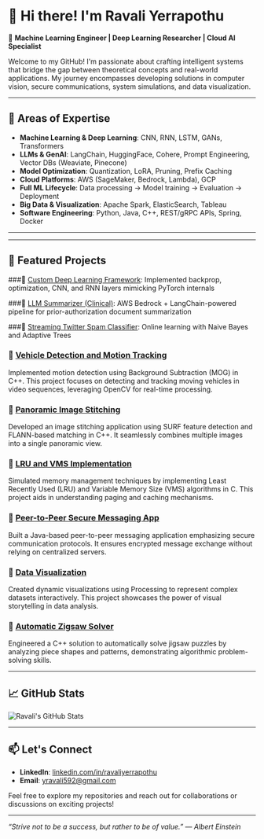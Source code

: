 # 👋 Hi there! I'm Ravali Yerrapothu

🚀 **Machine Learning Engineer | Deep Learning Researcher | Cloud AI Specialist**

Welcome to my GitHub! I'm passionate about crafting intelligent systems that bridge the gap between theoretical concepts and real-world applications. My journey encompasses developing solutions in computer vision, secure communications, system simulations, and data visualization.

---

## 🔬 Areas of Expertise
- **Machine Learning & Deep Learning**: CNN, RNN, LSTM, GANs, Transformers
- **LLMs & GenAI**: LangChain, HuggingFace, Cohere, Prompt Engineering, Vector DBs (Weaviate, Pinecone)
- **Model Optimization**: Quantization, LoRA, Pruning, Prefix Caching
- **Cloud Platforms**: AWS (SageMaker, Bedrock, Lambda), GCP
- **Full ML Lifecycle**: Data processing → Model training → Evaluation → Deployment
- **Big Data & Visualization**: Apache Spark, ElasticSearch, Tableau
- **Software Engineering**: Python, Java, C++, REST/gRPC APIs, Spring, Docker

---

---

## 📌 Featured Projects

###🔹 [Custom Deep Learning Framework](#): 
Implemented backprop, optimization, CNN, and RNN layers mimicking PyTorch internals  

###🔹 [LLM Summarizer (Clinical)](#): 
AWS Bedrock + LangChain-powered pipeline for prior-authorization document summarization  

###🔹 [Streaming Twitter Spam Classifier](#): 
Online learning with Naive Bayes and Adaptive Trees  

### 🔹 [Vehicle Detection and Motion Tracking](https://github.com/ry639a/Vehicle-detection-and-Motion-tracking)
Implemented motion detection using Background Subtraction (MOG) in C++. This project focuses on detecting and tracking moving vehicles in video sequences, leveraging OpenCV for real-time processing.

### 🔹 [Panoramic Image Stitching](https://github.com/ry639a/Panoramic-Stiching)
Developed an image stitching application using SURF feature detection and FLANN-based matching in C++. It seamlessly combines multiple images into a single panoramic view.

### 🔹 [LRU and VMS Implementation](https://github.com/ry639a/LRU-and-VMS-Implementation)
Simulated memory management techniques by implementing Least Recently Used (LRU) and Variable Memory Size (VMS) algorithms in C. This project aids in understanding paging and caching mechanisms.

### 🔹 [Peer-to-Peer Secure Messaging App](https://github.com/ry639a/Peer-to-Peer-Secure-Messaging-App)
Built a Java-based peer-to-peer messaging application emphasizing secure communication protocols. It ensures encrypted message exchange without relying on centralized servers.

### 🔹 [Data Visualization](https://github.com/ry639a/DataVisualization)
Created dynamic visualizations using Processing to represent complex datasets interactively. This project showcases the power of visual storytelling in data analysis.

### 🔹 [Automatic Zigsaw Solver](https://github.com/ry639a/Automatic-Zigsaw-Solver)
Engineered a C++ solution to automatically solve jigsaw puzzles by analyzing piece shapes and patterns, demonstrating algorithmic problem-solving skills.


---

## 📈 GitHub Stats

![Ravali's GitHub Stats](https://github-readme-stats.vercel.app/api?username=ry639a&show_icons=true&theme=radical)

---

## 📫 Let's Connect

- **LinkedIn**: [linkedin.com/in/ravaliyerrapothu](https://www.linkedin.com/in/ravaliyerrapothu/)
- **Email**: yravali592@gmail.com

Feel free to explore my repositories and reach out for collaborations or discussions on exciting projects!

---

_“Strive not to be a success, but rather to be of value.” — Albert Einstein_
